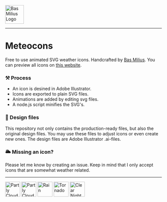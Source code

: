 <a href="https://bas.dev" target="_blank" rel="noopener">
	<img src="https://bas.dev/module/@bas/website/resource/image/logo.svg" alt="Bas Milius Logo" height="60" width="60" />
</a>

---

# Meteocons
Free to use animated SVG weather icons. Handcrafted by [Bas Milius](https://bas.dev). You
can preview all icons on [this website](https://bas.dev/projects/weather-icons).

### ⚒ Process
- An icon is desined in Adobe Illustrator.
- Icons are exported to plain SVG files.
- Animations are added by editing svg files.
- A node.js script minifies the SVG's.

### 🎨 Design files
This repository not only contains the production-ready files, but also the original design
files. You may use these files to adjust icons or even create new ones. The design files
are Adobe Illustrator .ai-files.

### 🌥 Missing an icon?
Please let me know by creating an issue. Keep in mind that I only accept icons that are
somewhat weather related.

---

<p float="left">
    <img src="https://bmcdn.nl/assets/weather-icons/all/clear-day.svg" alt="Partly Cloudy Day" height="48"/>
    <img src="https://bmcdn.nl/assets/weather-icons/all/partly-cloudy-day.svg" alt="Partly Cloudy Day" height="48"/>
    <img src="https://bmcdn.nl/assets/weather-icons/all/rain.svg" alt="Rain" height="48"/>
    <img src="https://bmcdn.nl/assets/weather-icons/all/tornado.svg" alt="Tornado" height="48"/>
    <img src="https://bmcdn.nl/assets/weather-icons/all/clear-night.svg" alt="Clear Night" height="48"/>
</p>
